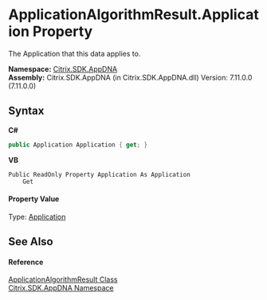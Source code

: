# ApplicationAlgorithmResult.Application Property 
 

The Application that this data applies to.

**Namespace:**&nbsp;[Citrix.SDK.AppDNA](index.md)<br />**Assembly:**&nbsp;Citrix.SDK.AppDNA (in Citrix.SDK.AppDNA.dll) Version: 7.11.0.0 (7.11.0.0)

## Syntax

**C#**
```csharp
public Application Application { get; }
```

**VB**
```vbnet
Public ReadOnly Property Application As Application
	Get
```


#### Property Value
Type: <a href="1779bfff-4b29-0f26-8a09-10acdd530bbc">Application</a>

## See Also


#### Reference
<a href="ab7fa855-8fef-a95f-332f-69196709e022">ApplicationAlgorithmResult Class</a><br /><a href="fe2d265b-410b-8b11-1eb4-a790e0b062bf">Citrix.SDK.AppDNA Namespace</a><br />